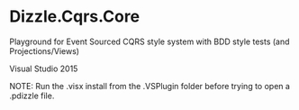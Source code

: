 # Dizzle.Cqrs.Core
Playground for Event Sourced CQRS style system with BDD style tests (and Projections/Views)

Visual Studio 2015

NOTE: Run the .visx install from the .VSPlugin folder before trying to open a .pdizzle file.
